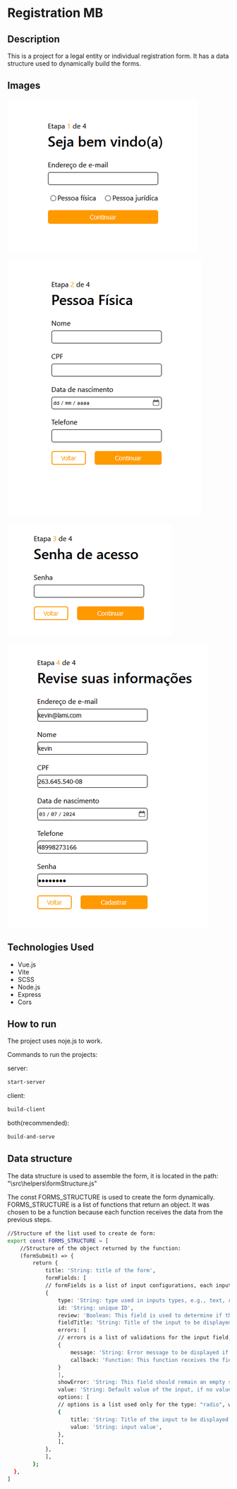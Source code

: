 # Registration MB

## Description

This is a project for a legal entity or individual registration form.
It has a data structure used to dynamically build the forms.

## Images

![Imagem do Projeto](./src/assets/registration01.png)

![Imagem do Projeto](./src/assets/registration02.png)

![Imagem do Projeto](./src/assets/registration03.png)

![Imagem do Projeto](./src/assets/registration04.png)

## Technologies Used

- Vue.js
- Vite
- SCSS
- Node.js
- Express
- Cors

## How to run

The project uses noje.js to work.

Commands to run the projects:

server:

```bash
start-server
```

client:

```bash
build-client
```

both(recommended):

```bash
build-and-serve
```

## Data structure

The data structure is used to assemble the form, it is located in the path: "\src\helpers\formStructure.js"

The const FORMS_STRUCTURE is used to create the form dynamically.
FORMS_STRUCTURE is a list of functions that return an object. It was chosen to be a function because each function receives the data from the previous steps.

```bash
//Structure of the list used to create de form:
export const FORMS_STRUCTURE = [
    //Structure of the object returned by the function:
    (formSubmit) => {
        return {
            title: 'String: title of the form',
            formFields: [
            // formFields is a list of input configurations, each input has its own function.
            {
                type: 'String: type used in inputs types, e.g., text, radio, date, password...',
                id: 'String: unique ID',
                review: 'Boolean: This field is used to determine if the input will be added in the review',
                fieldTitle: 'String: Title of the input to be displayed',
                errors: [
                // errors is a list of validations for the input field, this list follows in increasing index order.
                {
                    message: 'String: Error message to be displayed if the callback function is not satisfied',
                    callback: 'Function: This function receives the field value, returning true if it is INVALID and false if it is VALID',
                }
                ],
                showError: 'String: This field should remain an empty string (""), it is used to display the error in the input',
                value: 'String: Default value of the input, if no value should be added leave it as an empty string ("")',
                options: [
                // options is a list used only for the type: "radio", with all options for each radio.
                {
                    title: 'String: Title of the input to be displayed',
                    value: 'String: input value',
                },
                ],
            },
            ],
        };
  },
]
```
